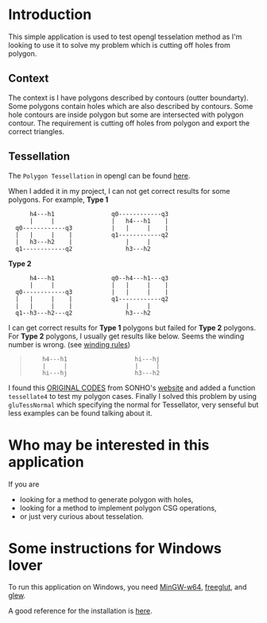 # Introduction

This simple application is used to test opengl tesselation method as I'm looking to use it to solve my problem which is cutting off holes from polygon.

## Context

The context is I have polygons described by contours (outter boundarty). Some polygons contain holes which are also described by contours. Some hole contours are inside polygon but some are intersected with polygon contour. The requirement is cutting off holes from polygon and export the correct triangles.

## Tessellation

The `Polygon Tessellation` in opengl can be found [here](https://www.glprogramming.com/red/chapter11.html).

When I added it in my project, I can not get correct results for some polygons. For example,
**Type 1**
>
          h4---h1                q0------------q3
          |     |                |   h4---h1    |
      q0------------q3           |   |     |    |
      |   |     |    |           q1------------q2
      |   h3---h2    |               |     |
      q1------------q2               h3---h2

**Type 2**
>
          h4---h1                q0--h4---h1---q3
          |     |                |   |     |    |
      q0------------q3           |   |     |    |
      |   |     |    |           q1------------q2
      |   |     |    |               |     |
      q1--h3---h2---q2               h3---h2

I can get correct results for **Type 1** polygons but failed for **Type 2** polygons. For **Type 2** polygons, I usually get results like below. Seems the winding number is wrong. (see [winding rules](https://www.glprogramming.com/red/chapter11.html))
>         h4---h1                   hi---hj
>         |     |                   |     |
>         hi---hj                   h3---h2


I found this [ORIGINAL CODES](http://www.songho.ca/opengl/files/tessellation.zip) from SONHO's [website](http://www.songho.ca/opengl/gl_tessellation.html#winding_rules) and added a function `tessellate4` to test my polygon cases. Finally I solved this problem by using `gluTessNormal` which specifying the normal for Tessellator, very senseful but less examples can be found talking about it.


# Who may be interested in this application

If you are
* looking for a method to generate polygon with holes,
* looking for a method to implement polygon CSG operations,
* or just very curious about tesselation.

# Some instructions for Windows lover

To run this application on Windows, you need [MinGW-w64](https://www.mingw-w64.org/downloads/), [freeglut](https://sourceforge.net/projects/freeglut/), and [glew](https://sourceforge.net/projects/glew/files/glew/2.1.0/).

A good reference for the installation is [here](https://medium.com/@bhargav.chippada/how-to-setup-opengl-on-mingw-w64-in-windows-10-64-bits-b77f350cea7e).